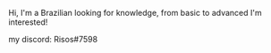 Hi, I'm a Brazilian looking for knowledge, from basic to advanced I'm interested!


my discord: Risos#7598
